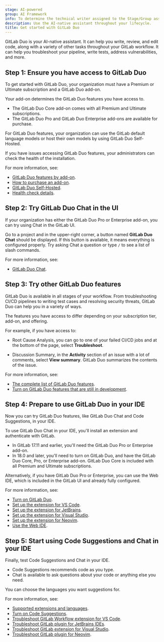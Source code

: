 ```yaml
---
stage: AI-powered
group: AI Framework
info: To determine the technical writer assigned to the Stage/Group associated with this page, see https://handbook.gitlab.com/handbook/product/ux/technical-writing/#assignments
description: Use the AI-native assistant throughout your lifecycle.
title: Get started with GitLab Duo
---
```


GitLab Duo is your AI-native assistant. It can help you write, review, and edit code,
along with a variety of other tasks throughout your GitLab workflow.
It can help you troubleshoot your pipeline, write tests, address vulnerabilities, and more.

## Step 1: Ensure you have access to GitLab Duo

To get started with GitLab Duo, your organization must have a Premium or Ultimate subscription
and a GitLab Duo add-on.

Your add-on determines the GitLab Duo features you have access to.

- The GitLab Duo Core add-on comes with all Premium and Ultimate subscriptions.
- The GitLab Duo Pro and GitLab Duo Enterprise add-ons are available for purchase.

For GitLab Duo features, your organization can use the GitLab default language models
or host their own models by using GitLab Duo Self-Hosted.

If you have issues accessing GitLab Duo features, your administrators
can check the health of the installation.

For more information, see:

- [GitLab Duo features by add-on](../gitlab_duo/feature_summary.md).
- [How to purchase an add-on](../../subscriptions/subscription-add-ons.md).
- [GitLab Duo Self-Hosted](../../administration/gitlab_duo_self_hosted/_index.md).
- [Health check details](../../administration/gitlab_duo/setup.md#run-a-health-check-for-gitlab-duo).

## Step 2: Try GitLab Duo Chat in the UI

If your organization has either the GitLab Duo Pro or Enterprise add-on,
you can try using Chat in the GitLab UI.

Go to a project and in the upper-right corner, a button named **GitLab Duo Chat** should be displayed.
If this button is available, it means everything is configured properly.
Try asking Chat a question or type `/` to see a list of slash commands.

For more information, see:

- [GitLab Duo Chat](../gitlab_duo_chat/_index.md).

## Step 3: Try other GitLab Duo features

GitLab Duo is available in all stages of your workflow. From troubleshooting
CI/CD pipelines to writing test cases and resolving security threats, GitLab Duo can help you
in a variety of ways.

The features you have access to differ depending on your subscription tier, add-on, and offering.

For example, if you have access to:

- Root Cause Analysis, you can go to one of your failed CI/CD jobs and at the bottom
  of the page, select **Troubleshoot**.

- Discussion Summary, in the **Activity** section of an issue with a lot of comments,
  select **View summary**. GitLab Duo summarizes the contents of the issue.

For more information, see:

- [The complete list of GitLab Duo features](../gitlab_duo/_index.md).
- [Turn on GitLab Duo features that are still in development](../gitlab_duo/turn_on_off.md#turn-on-beta-and-experimental-features).

## Step 4: Prepare to use GitLab Duo in your IDE

Now you can try GitLab Duo features, like GitLab Duo Chat and Code Suggestions, in your IDE.

To use GitLab Duo Chat in your IDE, you'll install an extension and authenticate with GitLab.

- In GitLab 17.11 and earlier, you'll need the GitLab Duo Pro or Enterprise add-on.
- In 18.0 and later, you'll need to turn on GitLab Duo,
  and have the GitLab Duo Core, Pro, or Enterprise add-on.
  GitLab Duo Core is included with all Premium and Ultimate subscriptions.

Alternatively, if you have GitLab Duo Pro or Enterprise, you can use the Web IDE,
which is included in the GitLab UI and already fully configured.

For more information, see:

- [Turn on GitLab Duo](../gitlab_duo/turn_on_off.md).
- [Set up the extension for VS Code](../../editor_extensions/visual_studio_code/setup.md).
- [Set up the extension for JetBrains](../../editor_extensions/jetbrains_ide/setup.md).
- [Set up the extension for Visual Studio](../../editor_extensions/visual_studio/setup.md).
- [Set up the extension for Neovim](../../editor_extensions/neovim/setup.md).
- [Use the Web IDE](../project/web_ide/_index.md).

## Step 5: Start using Code Suggestions and Chat in your IDE

Finally, test Code Suggestions and Chat in your IDE.

- Code Suggestions recommends code as you type.
- Chat is available to ask questions about your code or anything else you need.

You can choose the languages you want suggestions for.

For more information, see:

- [Supported extensions and languages](../project/repository/code_suggestions/supported_extensions.md).
- [Turn on Code Suggestions](../project/repository/code_suggestions/set_up.md#turn-on-code-suggestions).
- [Troubleshoot GitLab Workflow extension for VS Code](../../editor_extensions/visual_studio_code/troubleshooting.md).
- [Troubleshoot GitLab plugin for JetBrains IDEs](../../editor_extensions/jetbrains_ide/jetbrains_troubleshooting.md).
- [Troubleshoot GitLab extension for Visual Studio](../../editor_extensions/visual_studio/visual_studio_troubleshooting.md).
- [Troubleshoot GitLab plugin for Neovim](../../editor_extensions/neovim/neovim_troubleshooting.md).
